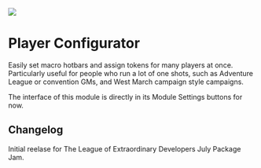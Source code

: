 ![](https://img.shields.io/badge/Foundry-v0.8.6-informational)
<!--- Downloads @ Latest Badge -->
<!--- replace <user>/<repo> with your username/repository -->
<!--- ![Latest Release Download Count](https://img.shields.io/github/downloads/Norc/player-configurator/latest/module.zip) -->

<!--- Forge Bazaar Install % Badge -->
<!--- replace <your-module-name> with the `name` in your manifest -->
<!--- ![Forge Installs](https://img.shields.io/badge/dynamic/json?label=Forge%20Installs&query=package.installs&suffix=%25&url=https%3A%2F%2Fforge-vtt.com%2Fapi%2Fbazaar%2Fpackage%2Fplayer-configurator&colorB=4aa94a) -->


# Player Configurator

Easily set macro hotbars and assign tokens for many players at once. Particularly useful for people who run a lot of one shots, such as Adventure League or convention GMs, and West March campaign style campaigns.

The interface of this module is directly in its Module Settings buttons for now. 

## Changelog

Initial reelase for The League of Extraordinary Developers July Package Jam.
